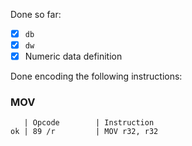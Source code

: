 Done so far:

- [x] `db`
- [x] `dw`
- [x] Numeric data definition

Done encoding the following instructions:

### MOV

```
   | Opcode        | Instruction
ok | 89 /r         | MOV r32, r32
```
